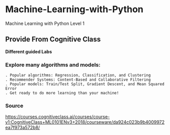 # Machine-Learning-with-Python
Machine Learning with Python Level 1

## Provide From Cognitive Class

**Different guided Labs**

### Explore many algorithms and models:
    . Popular algorithms: Regression, Classification, and Clustering
    . Recommender Systems: Content-Based and Collaborative Filtering
    . Popular models: Train/Test Split, Gradient Descent, and Mean Squared Error
    . Get ready to do more learning than your machine!
    
### Source

https://courses.cognitiveclass.ai/courses/course-v1:CognitiveClass+ML0101ENv3+2018/courseware/da924c023b9b4009972ea7f973a572b8/


